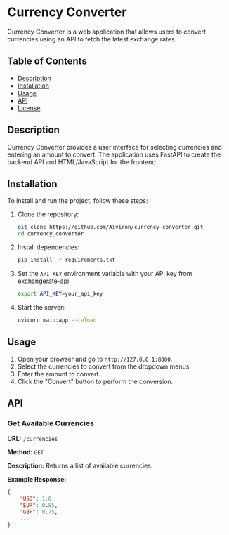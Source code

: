 # Currency Converter

Currency Converter is a web application that allows users to convert currencies using an API to fetch the latest exchange rates.

## Table of Contents

- [Description](#description)
- [Installation](#installation)
- [Usage](#usage)
- [API](#api)
- [License](#license)

## Description

Currency Converter provides a user interface for selecting currencies and entering an amount to convert. The application uses FastAPI to create the backend API and HTML/JavaScript for the frontend.

## Installation

To install and run the project, follow these steps:

1. Clone the repository:
    ```sh
    git clone https://github.com/Aiviron/currency_converter.git
    cd currency_converter
    ```

2. Install dependencies:
    ```sh
    pip install -r requirements.txt
    ```

3. Set the `API_KEY` environment variable with your API key from [exchangerate-api](https://www.exchangerate-api.com/):
    ```sh
    export API_KEY=your_api_key
    ```

4. Start the server:
    ```sh
    uvicorn main:app --reload
    ```

## Usage

1. Open your browser and go to `http://127.0.0.1:8000`.
2. Select the currencies to convert from the dropdown menus.
3. Enter the amount to convert.
4. Click the "Convert" button to perform the conversion.

## API

### Get Available Currencies

**URL:** `/currencies`

**Method:** `GET`

**Description:** Returns a list of available currencies.

**Example Response:**
```json
{
    "USD": 1.0,
    "EUR": 0.85,
    "GBP": 0.75,
    ...
}
